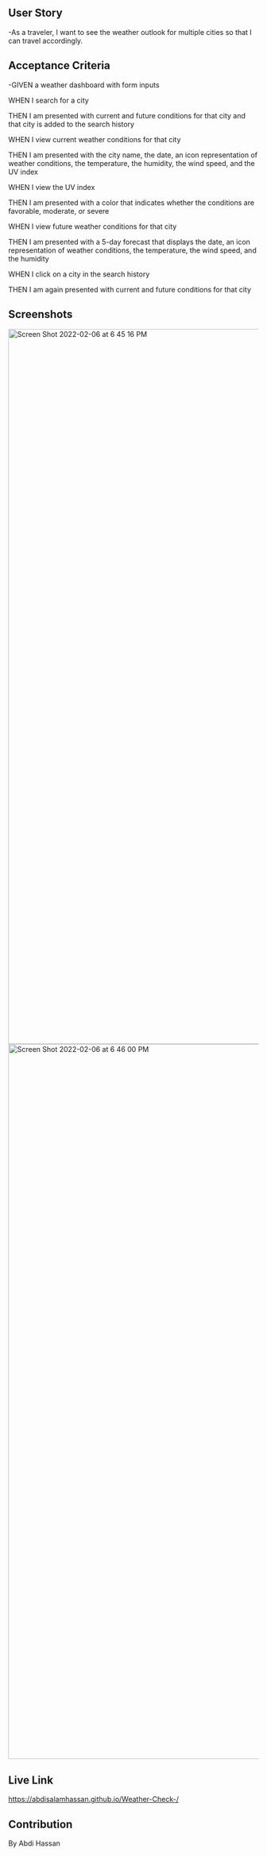 ## User Story
-As a traveler, I want to see the weather outlook for multiple cities so that I can travel accordingly.
## Acceptance Criteria
-GIVEN a weather dashboard with form inputs


WHEN I search for a city


THEN I am presented with current and future conditions for that city and that city is added to the search history



WHEN I view current weather conditions for that city




THEN I am presented with the city name, the date, an icon representation of weather conditions, the temperature, the humidity, the wind speed, and the UV index



WHEN I view the UV index



THEN I am presented with a color that indicates whether the conditions are favorable, moderate, or severe





WHEN I view future weather conditions for that city



THEN I am presented with a 5-day forecast that displays the date, an icon representation of weather conditions, the temperature, the wind speed, and the humidity



WHEN I click on a city in the search history


THEN I am again presented with current and future conditions for that city

## Screenshots
<img width="1440" alt="Screen Shot 2022-02-06 at 6 45 16 PM" src="https://user-images.githubusercontent.com/95972020/152707535-aba0eb37-5a93-4c04-a6fb-aa042e047bb4.png">
<img width="1440" alt="Screen Shot 2022-02-06 at 6 46 00 PM" src="https://user-images.githubusercontent.com/95972020/152707536-e0746503-f6e1-47b3-9a2b-cb1fbb26c4e5.png">


## Live Link
https://abdisalamhassan.github.io/Weather-Check-/

## Contribution
By Abdi Hassan
